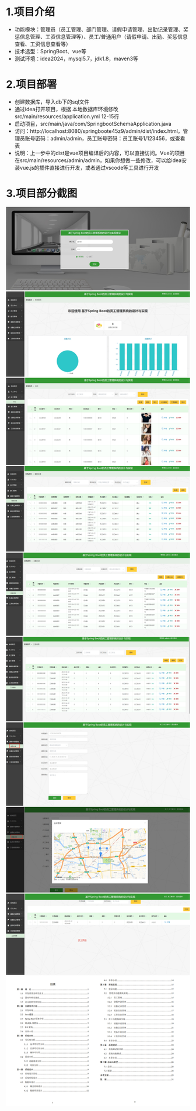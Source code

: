 # 1.项目介绍
- 功能模块：管理员（员工管理、部门管理、请假申请管理、出勤记录管理、奖惩信息管理、工资信息管理等）、员工/普通用户（请假申请、出勤、奖惩信息查看、工资信息查看等）
- 技术选型：SpringBoot、vue等
- 测试环境：idea2024，mysql5.7，jdk1.8，maven3等
# 2.项目部署
- 创建数据库，导入db下的sql文件
- 通过idea打开项目，根据 本地数据库环境修改src/main/resources/application.yml 12-15行
- 启动项目，src/main/java/com/SpringbootSchemaApplication.java
- 访问：http://localhost:8080/springboote45z9/admin/dist/index.html，管理员账号密码：admin/admin，员工账号密码：员工账号1/123456，或查看表
- 说明：上一步中的dist是vue项目编译后的内容，可以直接访问。Vue的项目在src/main/resources/admin/admin，如果你想做一些修改，可以给idea安装vue.js的插件直接进行开发，或者通过vscode等工具进行开发
# 3.项目部分截图
![输入图片说明](1.png)
![输入图片说明](2.png)
![输入图片说明](3.png)
![输入图片说明](4.png)
![输入图片说明](5.png)
![输入图片说明](6.png)
![输入图片说明](7.png)
![输入图片说明](8.png)
![输入图片说明](9.png)
![输入图片说明](91.png)
